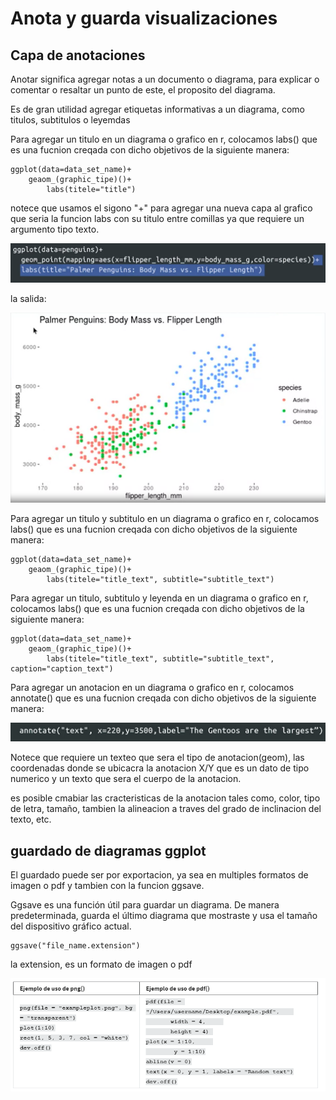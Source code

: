# Anota y guarda visualizaciones

## Capa de anotaciones

Anotar significa agregar notas a un documento o diagrama, para explicar o comentar o resaltar un punto de este, el proposito
del diagrama.

Es de gran utilidad agregar etiquetas informativas a un diagrama, como titulos, subtitulos o leyemdas

Para agregar un titulo en un diagrama o grafico en r, colocamos labs() que es una fucnion creqada con dicho objetivos de
la siguiente manera:

    ggplot(data=data_set_name)+
        geaom_(graphic_tipe)()+
            labs(titele="title")

notece que usamos el sigono "+" para agregar una nueva capa al grafico que seria la funcion labs con su titulo entre comillas
ya que requiere un argumento tipo texto.

![Alt text](image-25.png)

la salida:

![Alt text](image-26.png)

Para agregar un titulo y subtitulo en un diagrama o grafico en r, colocamos labs() que es una fucnion creqada con dicho
objetivos de la siguiente manera:

    ggplot(data=data_set_name)+
        geaom_(graphic_tipe)()+
            labs(titele="title_text", subtitle="subtitle_text")

Para agregar un titulo, subtitulo y leyenda en un diagrama o grafico en r, colocamos labs() que es una fucnion creqada con
dicho objetivos de la siguiente manera:

    ggplot(data=data_set_name)+
        geaom_(graphic_tipe)()+
            labs(titele="title_text", subtitle="subtitle_text", caption="caption_text")

Para agregar un anotacion en un diagrama o grafico en r, colocamos annotate() que es una fucnion creqada con
dicho objetivos de la siguiente manera:

![Alt text](image-27.png)

Notece que requiere un texteo que sera el tipo de anotacion(geom), las coordenadas donde se ubicacra la anotacion X/Y que
es un dato de tipo numerico y un texto que sera el cuerpo de la anotacion.

es posible cmabiar las cracteristicas de la anotacion tales como, color, tipo de letra, tamaño, tambien la alineacion a traves
del grado de inclinacion del texto, etc.

## guardado de diagramas ggplot

El guardado puede ser por exportacion, ya sea en multiples formatos de imagen o pdf y tambien con la funcion ggsave.

Ggsave es una función útil para guardar un diagrama. De manera predeterminada, guarda el último diagrama que mostraste y
usa el tamaño del dispositivo gráfico actual.

    ggsave("file_name.extension")

la extension, es un formato de imagen o pdf

![Alt text](image-28.png)
